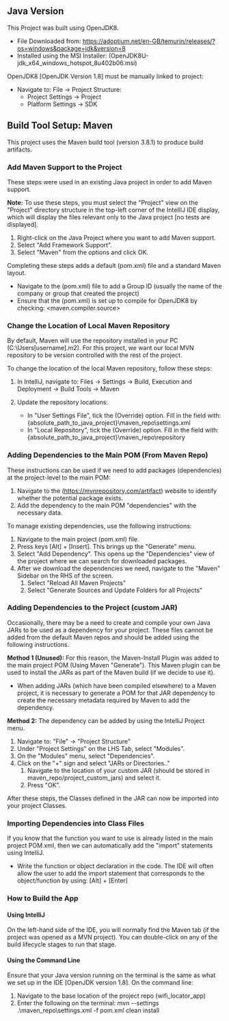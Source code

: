 
## Java Version
This Project was built using OpenJDK8.
- File Downloaded from: https://adoptium.net/en-GB/temurin/releases/?os=windows&package=jdk&version=8
- Installed using the MSI Installer: (OpenJDK8U-jdk_x64_windows_hotspot_8u402b06.msi)

OpenJDK8 [OpenJDK Version 1.8] must be manually linked to project:
- Navigate to: File -> Project Structure:
  - Project Settings -> Project
  - Platform Settings -> SDK

## Build Tool Setup: Maven

This project uses the Maven build tool (version 3.8.1) to produce build artifacts.

### Add Maven Support to the Project

These steps were used in an existing Java project in order to add Maven support.

**Note:** To use these steps, you must select the "Project" view on the "Project" directory structure in the top-left
corner of the IntellIJ IDE display, which will display the files relevant only to the Java project [no tests are displayed].

1. Right-click on the Java Project where you want to add Maven support.
2. Select "Add Framework Support".
3. Select "Maven" from the options and click OK.

Completing these steps adds a default (pom.xml) file and a standard Maven layout.
- Navigate to the (pom.xml) file to add a Group ID (usually the name of the company or group that created the project)
- Ensure that the (pom.xml) is set up to compile for OpenJDK8 by checking: <maven.compiler.source>

### Change the Location of Local Maven Repository

By default, Maven will use the repository installed in your PC (C:\Users\[username]\.m2).
For this project, we want our local MVN repository to be version controlled with the rest of the project.

To change the location of the local Maven repository, follow these steps:
1. In IntelliJ, navigate to: Files -> Settings -> Build, Execution and Deployment -> Build Tools -> Maven

2. Update the repository locations:
   - In "User Settings File", tick the (Override) option. 
      Fill in the field with: {absolute_path_to_java_project}\maven_repo\settings.xml
   - In "Local Repository", tick the (Override) option.
            Fill in the field with: {absolute_path_to_java_project}\maven_repo\repository

### Adding Dependencies to the Main POM (From Maven Repo)

These instructions can be used if we need to add packages (dependencies) at the project-level to the main POM:
1. Navigate to the (https://mvnrepository.com/artifact) website to identify whether the potential package exists.
2. Add the dependency to the main POM "dependencies" with the necessary data.

To manage existing dependencies, use the following instructions:
1. Navigate to the main project (pom.xml) file. 
2. Press keys [Alt] + [Insert]. This brings up the "Generate" menu.
3. Select "Add Dependency". This opens up the "Dependencies" view of the project where we can search for downloaded packages.
4. After we download the dependencies we need, navigate to the "Maven" Sidebar on the RHS of the screen.
   1. Select "Reload All Maven Projects"
   2. Select "Generate Sources and Update Folders for all Projects"

### Adding Dependencies to the Project (custom JAR)

Occasionally, there may be a need to create and compile your own Java JARs to be used as a dependency 
for your project. These files cannot be added from the default Maven repos and should be added using 
the following instructions.

**Method 1 (Unused):** For this reason, the Maven-Install Plugin was added to the main project POM (Using Maven "Generate"). 
This Maven plugin can be used to install the JARs as part of the Maven build (if we decide to use it).
- When adding JARs (which have been compiled elsewhere) to a Maven project, it is necessary to generate a POM
  for that JAR dependency to create the necessary metadata required by Maven to add the dependency.

**Method 2:** The dependency can be added by using the IntelliJ Project menu.
1. Navigate to: "File" -> "Project Structure"
2. Under "Project Settings" on the LHS Tab, select "Modules".
3. On the "Modules" menu, select "Dependencies".
4. Click on the "+" sign and select "JARs or Directories.."
   1. Navigate to the location of your custom JAR (should be stored in maven_repo/project_custom_jars) and select it.
   2. Press "OK".

After these steps, the Classes defined in the JAR can now be imported into your project Classes.

### Importing Dependencies into Class Files

If you know that the function you want to use is already listed in the main project POM.xml, then we can automatically add 
the "import" statements using IntelliJ. 
- Write the function or object declaration in the code. The IDE will often allow the user to add the import statement
that corresponds to the object/function by using: [Alt] + [Enter]

### How to Build the App

#### Using IntelliJ
On the left-hand side of the IDE, you will normally find the Maven tab (if the project was opened as a MVN project).
You can double-click on any of the build lifecycle stages to run that stage.

#### Using the Command Line
Ensure that your Java version running on the terminal is the same as what we set up in the IDE [OpenJDK version 1.8].
On the command line:
1. Navigate to the base location of the project repo (wifi_locator_app)
2. Enter the following on the terminal: mvn --settings .\maven_repo\settings.xml -f pom.xml clean install





